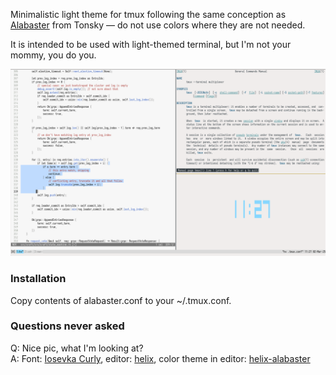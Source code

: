 Minimalistic light theme for tmux following the same conception as [Alabaster](https://github.com/tonsky/vscode-theme-alabaster) from Tonsky —
do not use colors where they are not needed.

It is intended to be used with light-themed terminal, but I'm not your mommy, you do you. 

![Screenshot](https://raw.githubusercontent.com/beebeeep/tmux-alabaster/master/screenshot.png)

### Installation
Copy contents of alabaster.conf to your ~/.tmux.conf.

### Questions never asked
Q: Nice pic, what I'm looking at?\
A: Font: [Iosevka Curly](https://github.com/be5invis/Iosevka), editor: [helix](https://github.com/helix-editor/helix),
   color theme in editor: [helix-alabaster](https://github.com/beebeeep/helix-alabaster)
